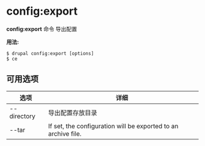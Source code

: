 # config:export
**config:export** 命令 导出配置

**用法:**
```
$ drupal config:export [options] 
$ ce  
```

## 可用选项
选项 | 详细
-------|-------------
--directory | 导出配置存放目录
--tar | If set, the configuration will be exported to an archive file.
